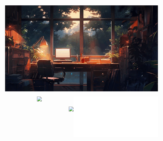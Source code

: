 <div align="center">
<!--<img src="https://github.com/lucvan02/lucvan02/blob/main/githubhi.gif" alt="GitHub Logo" width="150" height="150" />-->
</div>

<p align="center"><img src="https://github.com/lucvan02/lucvan02/blob/main/inside_sun.gif" /></p>
<img align="right" src="https://github.com/lucvan02/lucvan02/blob/main/me.gif" alt="I am Luc" />
<p align="center"><img src="https://i.giphy.com/RThN0hOS2GO4M.gif" /></p>
<p align="right"> <img src="https://komarev.com/ghpvc/?username=lucvan02&label=Profile%20views&color=green&style=plastic" /> </p>
